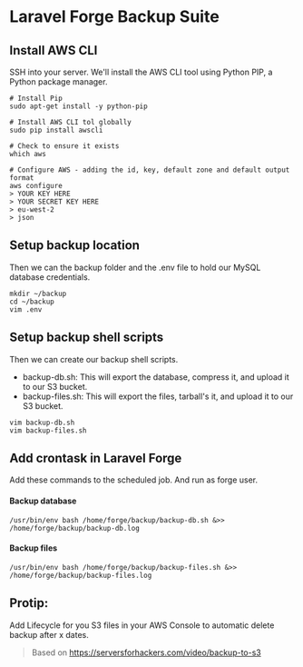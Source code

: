 Laravel Forge Backup Suite
=========



## Install AWS CLI
SSH into your server. 
We'll install the AWS CLI tool using Python PIP, a Python package manager.

````
# Install Pip
sudo apt-get install -y python-pip

# Install AWS CLI tol globally
sudo pip install awscli

# Check to ensure it exists
which aws

# Configure AWS - adding the id, key, default zone and default output format
aws configure
> YOUR KEY HERE
> YOUR SECRET KEY HERE
> eu-west-2
> json

````
## Setup backup location
Then we can the backup folder and the .env file to hold our MySQL database credentials.

````
mkdir ~/backup
cd ~/backup
vim .env
````

## Setup backup shell scripts
Then we can create our backup shell scripts.
- backup-db.sh: This will export the database, compress it, and upload it to our S3 bucket.
- backup-files.sh: This will export the files, tarball's it, and upload it to our S3 bucket.

````
vim backup-db.sh
vim backup-files.sh
````

## Add crontask in Laravel Forge
Add these commands to the scheduled job. And run as forge user. 

#### Backup database
````
/usr/bin/env bash /home/forge/backup/backup-db.sh &>> /home/forge/backup/backup-db.log
````
#### Backup files
````
/usr/bin/env bash /home/forge/backup/backup-files.sh &>> /home/forge/backup/backup-files.log
````

## Protip:
Add Lifecycle for you S3 files in your AWS Console to automatic delete backup after x dates.

> Based on https://serversforhackers.com/video/backup-to-s3
